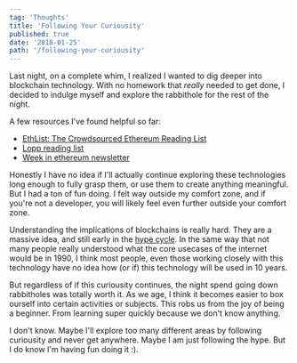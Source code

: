```yaml
---
tag: 'Thoughts'
title: 'Following Your Curiousity'
published: true
date: '2018-01-25'
path: '/following-your-curiousity'
---
```


Last night, on a complete whim, I realized I wanted to dig deeper into blockchain technology.  With no homework that *really* needed to get done, I decided to indulge myself and explore the rabbithole for the rest of the night.

A few resources I've found helpful so far:
* [EthList: The Crowdsourced Ethereum Reading List](https://github.com/Scanate/EthList)
* [Lopp reading list](http://lopp.net/bitcoin.html)
* [Week in ethereum newsletter](http://www.weekinethereum.com/)

Honestly I have no idea if I'll actually continue exploring these technologies long enough to fully grasp them, or use them to create anything meaningful.  But I had a ton of fun doing.  I felt way outside my comfort zone, and if you're not a developer, you will likely feel even further outside your comfort zone.

Understanding the implications of blockchains is really hard.  They are a massive idea, and still early in the [hype cycle](https://en.wikipedia.org/wiki/Hype_cycle).  In the same way that not many people really understood what the core usecases of the internet would be in 1990, I think most people, even those working closely with this technology have no idea how (or if) this technology will be used in 10 years.

But regardless of if this curiousity continues, the night spend going down rabbitholes was totally worth it.  As we age, I think it becomes easier to box ourself into certain activities or subjects.  This robs us from the joy of being a beginner.  From learning super quickly because we don't know anything.

I don't know.  Maybe I'll explore too many different areas by following curiousity and never get anywhere.  Maybe I am just following the hype.  But I do know I'm having fun doing it :).